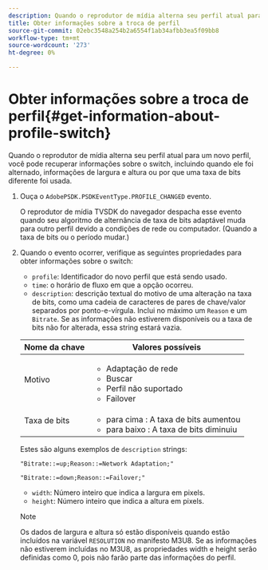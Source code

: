 ```yaml
---
description: Quando o reprodutor de mídia alterna seu perfil atual para um novo perfil, você pode recuperar informações sobre o switch, incluindo quando ele foi alternado, informações de largura e altura ou por que uma taxa de bits diferente foi usada.
title: Obter informações sobre a troca de perfil
source-git-commit: 02ebc3548a254b2a6554f1ab34afbb3ea5f09bb8
workflow-type: tm+mt
source-wordcount: '273'
ht-degree: 0%

---
```


# Obter informações sobre a troca de perfil{#get-information-about-profile-switch}

Quando o reprodutor de mídia alterna seu perfil atual para um novo perfil, você pode recuperar informações sobre o switch, incluindo quando ele foi alternado, informações de largura e altura ou por que uma taxa de bits diferente foi usada.

1. Ouça o `AdobePSDK.PSDKEventType.PROFILE_CHANGED` evento.

   O reprodutor de mídia TVSDK do navegador despacha esse evento quando seu algoritmo de alternância de taxa de bits adaptável muda para outro perfil devido a condições de rede ou computador. (Quando a taxa de bits ou o período mudar.)
1. Quando o evento ocorrer, verifique as seguintes propriedades para obter informações sobre o switch:

   * `profile`: Identificador do novo perfil que está sendo usado.
   * `time`: o horário de fluxo em que a opção ocorreu.
   * `description`: descrição textual do motivo de uma alteração na taxa de bits, como uma cadeia de caracteres de pares de chave/valor separados por ponto-e-vírgula. Inclui no máximo um `Reason` e um `Bitrate`. Se as informações não estiverem disponíveis ou a taxa de bits não for alterada, essa string estará vazia.

   <table id="table_E400FD9C57FF40CBAC14AF6847CD8301"> 
    <thead> 
      <tr> 
      <th colname="col1" class="entry"> Nome da chave </th> 
      <th colname="col2" class="entry"> Valores possíveis </th> 
      </tr> 
    </thead>
    <tbody> 
      <tr> 
      <td colname="col1"> <span class="codeph"> Motivo </span> </td> 
      <td colname="col2"> 
        <ul id="ul_37DDE3F297634ED6B47DF5D73F969369"> 
        <li id="li_E374B029E1AF40689D70A9D30E057C5B">Adaptação de rede </li> 
        <li id="li_753862EEF1C9474EA8E20C89F5EF5D8D">Buscar </li> 
        <li id="li_EC14923F92CF4D11A47928A8D2DE6D8B">Perfil não suportado </li> 
        <li id="li_695AB4A89C9D4833AF6D8B6424FC912B">Failover </li> 
        </ul> </td> 
      </tr> 
      <tr> 
      <td colname="col1"> <span class="codeph"> Taxa de bits </span> </td> 
      <td colname="col2"> 
        <ul id="ul_1B49BD90A91147359712E1AFD8877E23"> 
        <li id="li_1C8E593C65D34742B14A8D0EAD43E0A9"> <span class="codeph"> para cima </span>: A taxa de bits aumentou </li> 
        <li id="li_B1A00E3985A849B6855E15CF70D79BB8"> <span class="codeph"> para baixo </span>: A taxa de bits diminuiu </li> 
        </ul> </td> 
      </tr> 
    </tbody> 
    </table>

   Estes são alguns exemplos de `description` strings:

   ```
   "Bitrate::=up;Reason::=Network Adaptation;" 
   
   "Bitrate::=down;Reason::=Failover;"
   ```

   * `width`: Número inteiro que indica a largura em pixels.
   * `height`: Número inteiro que indica a altura em pixels.

   >[!NOTE]
   >
   >Os dados de largura e altura só estão disponíveis quando estão incluídos na variável `RESOLUTION` no manifesto M3U8. Se as informações não estiverem incluídas no M3U8, as propriedades width e height serão definidas como 0, pois não farão parte das informações do perfil.
